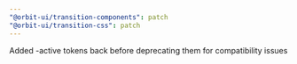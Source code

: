 ```yaml
---
"@orbit-ui/transition-components": patch
"@orbit-ui/transition-css": patch
---
```


Added -active tokens back before deprecating them for compatibility issues

